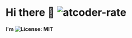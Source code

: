 # Hi there :wave: ![atcoder-rate](https://atcoder-badges.now.sh/api/atcoder/YutoCT)
#### I'm ![License: MIT](https://img.shields.io/badge/License-MIT-brightgreen.svg)
